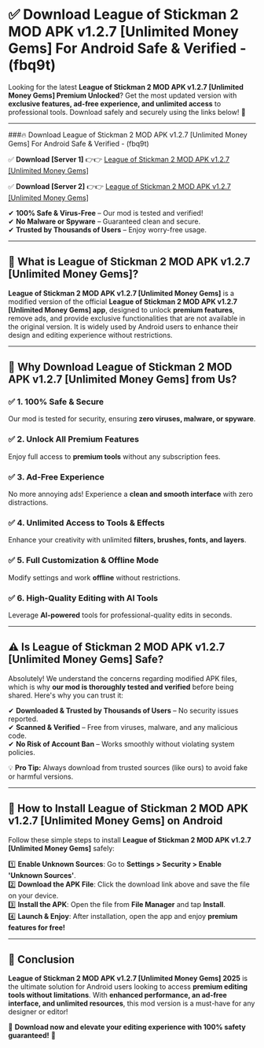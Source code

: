 
# ✅ Download League of Stickman 2 MOD APK v1.2.7 [Unlimited Money Gems] For Android Safe & Verified -  (fbq9t) 

Looking for the latest **League of Stickman 2 MOD APK v1.2.7 [Unlimited Money Gems] Premium Unlocked**? Get the most updated version with **exclusive features, ad-free experience, and unlimited access** to professional tools. Download safely and securely using the links below! 🚀  

---

###🔥 Download League of Stickman 2 MOD APK v1.2.7 [Unlimited Money Gems] For Android Safe & Verified -  (fbq9t)  

✅ **Download [Server 1]** 👉👉 [League of Stickman 2 MOD APK v1.2.7 [Unlimited Money Gems] ](https://apkcomod.com?title=League_of_Stickman_2_MOD_APK_v1.2.7_[Unlimited_Money_Gems])  

✅ **Download [Server 2]** 👉👉 [League of Stickman 2 MOD APK v1.2.7 [Unlimited Money Gems] ](https://apkcomod.com?title=League_of_Stickman_2_MOD_APK_v1.2.7_[Unlimited_Money_Gems])  

✔ **100% Safe & Virus-Free** – Our mod is tested and verified!  
✔ **No Malware or Spyware** – Guaranteed clean and secure.  
✔ **Trusted by Thousands of Users** – Enjoy worry-free usage.  

---

## 📌 What is League of Stickman 2 MOD APK v1.2.7 [Unlimited Money Gems]?  

**League of Stickman 2 MOD APK v1.2.7 [Unlimited Money Gems]** is a modified version of the official **League of Stickman 2 MOD APK v1.2.7 [Unlimited Money Gems] app**, designed to unlock **premium features**, remove ads, and provide exclusive functionalities that are not available in the original version. It is widely used by Android users to enhance their design and editing experience without restrictions.  

---

## 🌟 Why Download League of Stickman 2 MOD APK v1.2.7 [Unlimited Money Gems] from Us?  

### ✅ 1. 100% Safe & Secure  
Our mod is tested for security, ensuring **zero viruses, malware, or spyware**.  

### ✅ 2. Unlock All Premium Features  
Enjoy full access to **premium tools** without any subscription fees.  

### ✅ 3. Ad-Free Experience  
No more annoying ads! Experience a **clean and smooth interface** with zero distractions.  

### ✅ 4. Unlimited Access to Tools & Effects  
Enhance your creativity with unlimited **filters, brushes, fonts, and layers**.  

### ✅ 5. Full Customization & Offline Mode  
Modify settings and work **offline** without restrictions.  

### ✅ 6. High-Quality Editing with AI Tools  
Leverage **AI-powered** tools for professional-quality edits in seconds.  

---

## ⚠️ Is League of Stickman 2 MOD APK v1.2.7 [Unlimited Money Gems] Safe?  

Absolutely! We understand the concerns regarding modified APK files, which is why **our mod is thoroughly tested and verified** before being shared. Here's why you can trust it:  

✔ **Downloaded & Trusted by Thousands of Users** – No security issues reported.  
✔ **Scanned & Verified** – Free from viruses, malware, and any malicious code.  
✔ **No Risk of Account Ban** – Works smoothly without violating system policies.  

💡 **Pro Tip:** Always download from trusted sources (like ours) to avoid fake or harmful versions.  

---

## 📲 How to Install League of Stickman 2 MOD APK v1.2.7 [Unlimited Money Gems] on Android  

Follow these simple steps to install **League of Stickman 2 MOD APK v1.2.7 [Unlimited Money Gems]** safely:  

1️⃣ **Enable Unknown Sources**: Go to **Settings > Security > Enable 'Unknown Sources'**.  
2️⃣ **Download the APK File**: Click the download link above and save the file on your device.  
3️⃣ **Install the APK**: Open the file from **File Manager** and tap **Install**.  
4️⃣ **Launch & Enjoy**: After installation, open the app and enjoy **premium features for free!**  

---

## 🚀 Conclusion  

**League of Stickman 2 MOD APK v1.2.7 [Unlimited Money Gems] 2025** is the ultimate solution for Android users looking to access **premium editing tools without limitations**. With **enhanced performance, an ad-free interface, and unlimited resources**, this mod version is a must-have for any designer or editor!  

🔻 **Download now and elevate your editing experience with 100% safety guaranteed!** 🔻  

